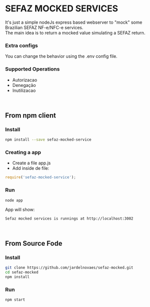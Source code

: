 # SEFAZ MOCKED SERVICES
It's just a simple nodeJs express based webserver to "mock" some Brazilian SEFAZ NF-e/NFC-e services.  
The main idea is to return a mocked value simulating a SEFAZ return.


### Extra configs
You can change the behavior using the .env config file.


### Supported Operations
- Autorizacao
- Denegação
- Inutilizacao

<br/>

## From npm client
### Install
```bash
npm install --save sefaz-mocked-service
```

### Creating a app
- Create a file app.js
- Add inside de file:
```js
require('sefaz-mocked-service');
```

### Run
```bash
node app
```

App will show:
```
Sefaz mocked services is runnings at http://localhost:3002
```    

<br/>

## From Source Fode
### Install
```bash
git clone https://github.com/jardelnovaes/sefaz-mocked.git
cd sefaz-mocked
npm install
```

### Run
```bash
npm start
```

